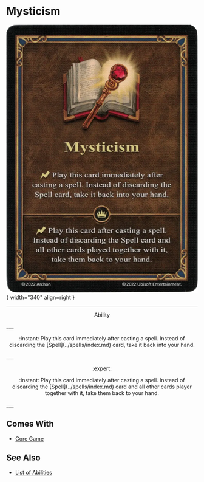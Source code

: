 # Mysticism

![Mysticism](../assets/abilities-mysticism.webp){ width="340" align=right }

___
<p style="text-align: center;" markdown>Ability</p>
___
<p style="text-align: center;" markdown>:instant: Play this card immediately after casting a spell. Instead of discarding the [Spell](../spells/index.md) card, take it back into your hand.</p>
___
<p style="text-align: center;" markdown> :expert: </p>

<p style="text-align: center;" markdown>:instant: Play this card immediately after casting a spell. Instead of discarding the [Spell](../spells/index.md) card and all other cards player together with it, take them back to your hand.</p>
___


## Comes With

- [Core Game](../content.md)


## See Also

- [List of Abilities](index.md)
